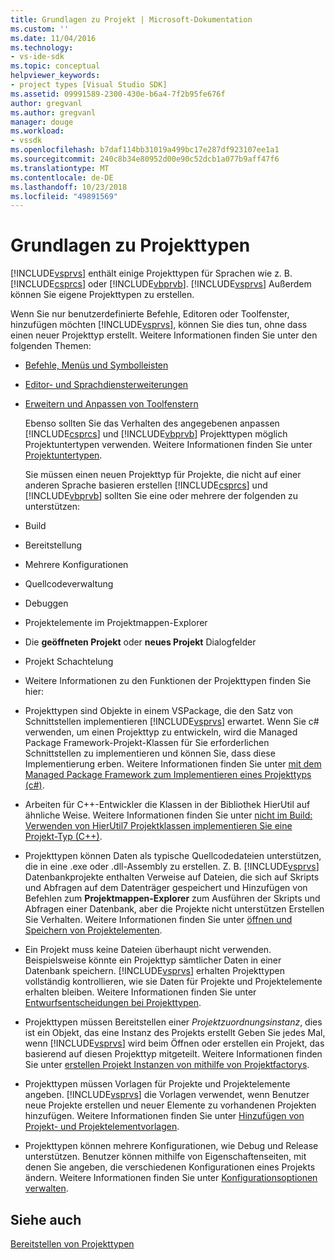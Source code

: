 ```yaml
---
title: Grundlagen zu Projekt | Microsoft-Dokumentation
ms.custom: ''
ms.date: 11/04/2016
ms.technology:
- vs-ide-sdk
ms.topic: conceptual
helpviewer_keywords:
- project types [Visual Studio SDK]
ms.assetid: 09991589-2300-430e-b6a4-7f2b95fe676f
author: gregvanl
ms.author: gregvanl
manager: douge
ms.workload:
- vssdk
ms.openlocfilehash: b7daf114bb31019a499bc17e287df923107ee1a1
ms.sourcegitcommit: 240c8b34e80952d00e90c52dcb1a077b9aff47f6
ms.translationtype: MT
ms.contentlocale: de-DE
ms.lasthandoff: 10/23/2018
ms.locfileid: "49891569"
---
```

# <a name="project-type-essentials"></a>Grundlagen zu Projekttypen
[!INCLUDE[vsprvs](../../code-quality/includes/vsprvs_md.md)] enthält einige Projekttypen für Sprachen wie z. B. [!INCLUDE[csprcs](../../data-tools/includes/csprcs_md.md)] oder [!INCLUDE[vbprvb](../../code-quality/includes/vbprvb_md.md)]. [!INCLUDE[vsprvs](../../code-quality/includes/vsprvs_md.md)] Außerdem können Sie eigene Projekttypen zu erstellen.  
  
 Wenn Sie nur benutzerdefinierte Befehle, Editoren oder Toolfenster, hinzufügen möchten [!INCLUDE[vsprvs](../../code-quality/includes/vsprvs_md.md)], können Sie dies tun, ohne dass einen neuer Projekttyp erstellt. Weitere Informationen finden Sie unter den folgenden Themen:  
  
- [Befehle, Menüs und Symbolleisten](../../extensibility/internals/commands-menus-and-toolbars.md)  
  
- [Editor- und Sprachdiensterweiterungen](../../extensibility/editor-and-language-service-extensions.md)  
  
- [Erweitern und Anpassen von Toolfenstern](../../extensibility/extending-and-customizing-tool-windows.md)  
  
  Ebenso sollten Sie das Verhalten des angegebenen anpassen [!INCLUDE[csprcs](../../data-tools/includes/csprcs_md.md)] und [!INCLUDE[vbprvb](../../code-quality/includes/vbprvb_md.md)] Projekttypen möglich Projektuntertypen verwenden. Weitere Informationen finden Sie unter [Projektuntertypen](../../extensibility/internals/project-subtypes.md).  
  
  Sie müssen einen neuen Projekttyp für Projekte, die nicht auf einer anderen Sprache basieren erstellen [!INCLUDE[csprcs](../../data-tools/includes/csprcs_md.md)] und [!INCLUDE[vbprvb](../../code-quality/includes/vbprvb_md.md)] sollten Sie eine oder mehrere der folgenden zu unterstützen:  
  
- Build  
  
- Bereitstellung  
  
- Mehrere Konfigurationen  
  
- Quellcodeverwaltung  
  
- Debuggen  
  
- Projektelemente im Projektmappen-Explorer  
  
- Die **geöffneten Projekt** oder **neues Projekt** Dialogfelder  
  
- Projekt Schachtelung  
  
- Weitere Informationen zu den Funktionen der Projekttypen finden Sie hier:  
  
- Projekttypen sind Objekte in einem VSPackage, die den Satz von Schnittstellen implementieren [!INCLUDE[vsprvs](../../code-quality/includes/vsprvs_md.md)] erwartet. Wenn Sie c# verwenden, um einen Projekttyp zu entwickeln, wird die Managed Package Framework-Projekt-Klassen für Sie erforderlichen Schnittstellen zu implementieren und können Sie, dass diese Implementierung erben. Weitere Informationen finden Sie unter [mit dem Managed Package Framework zum Implementieren eines Projekttyps (c#)](../../extensibility/internals/using-the-managed-package-framework-to-implement-a-project-type-csharp.md).  
  
- Arbeiten für C++-Entwickler die Klassen in der Bibliothek HierUtil auf ähnliche Weise. Weitere Informationen finden Sie unter [nicht im Build: Verwenden von HierUtil7 Projektklassen implementieren Sie eine Projekt-Typ (C++)](https://msdn.microsoft.com/library/a5c16a09-94a2-46ef-87b5-35b815e2f346).  
  
- Projekttypen können Daten als typische Quellcodedateien unterstützen, die in eine .exe oder .dll-Assembly zu erstellen. Z. B. [!INCLUDE[vsprvs](../../code-quality/includes/vsprvs_md.md)] Datenbankprojekte enthalten Verweise auf Dateien, die sich auf Skripts und Abfragen auf dem Datenträger gespeichert und Hinzufügen von Befehlen zum **Projektmappen-Explorer** zum Ausführen der Skripts und Abfragen einer Datenbank, aber die Projekte nicht unterstützen Erstellen Sie Verhalten. Weitere Informationen finden Sie unter [öffnen und Speichern von Projektelementen](../../extensibility/internals/opening-and-saving-project-items.md).  
  
- Ein Projekt muss keine Dateien überhaupt nicht verwenden. Beispielsweise könnte ein Projekttyp sämtlicher Daten in einer Datenbank speichern. [!INCLUDE[vsprvs](../../code-quality/includes/vsprvs_md.md)] erhalten Projekttypen vollständig kontrollieren, wie sie Daten für Projekte und Projektelemente erhalten bleiben. Weitere Informationen finden Sie unter [Entwurfsentscheidungen bei Projekttypen](../../extensibility/internals/project-type-design-decisions.md).  
  
- Projekttypen müssen Bereitstellen einer *Projektzuordnungsinstanz*, dies ist ein Objekt, das eine Instanz des Projekts erstellt Geben Sie jedes Mal, wenn [!INCLUDE[vsprvs](../../code-quality/includes/vsprvs_md.md)] wird beim Öffnen oder erstellen ein Projekt, das basierend auf diesen Projekttyp mitgeteilt. Weitere Informationen finden Sie unter [erstellen Projekt Instanzen von mithilfe von Projektfactorys](../../extensibility/internals/creating-project-instances-by-using-project-factories.md).  
  
- Projekttypen müssen Vorlagen für Projekte und Projektelemente angeben. [!INCLUDE[vsprvs](../../code-quality/includes/vsprvs_md.md)] die Vorlagen verwendet, wenn Benutzer neue Projekte erstellen und neuer Elemente zu vorhandenen Projekten hinzufügen. Weitere Informationen finden Sie unter [Hinzufügen von Projekt- und Projektelementvorlagen](../../extensibility/internals/adding-project-and-project-item-templates.md).  
  
- Projekttypen können mehrere Konfigurationen, wie Debug und Release unterstützen. Benutzer können mithilfe von Eigenschaftenseiten, mit denen Sie angeben, die verschiedenen Konfigurationen eines Projekts ändern. Weitere Informationen finden Sie unter [Konfigurationsoptionen verwalten](../../extensibility/internals/managing-configuration-options.md).  
  
## <a name="see-also"></a>Siehe auch  
 [Bereitstellen von Projekttypen](../../extensibility/internals/deploying-project-types.md)